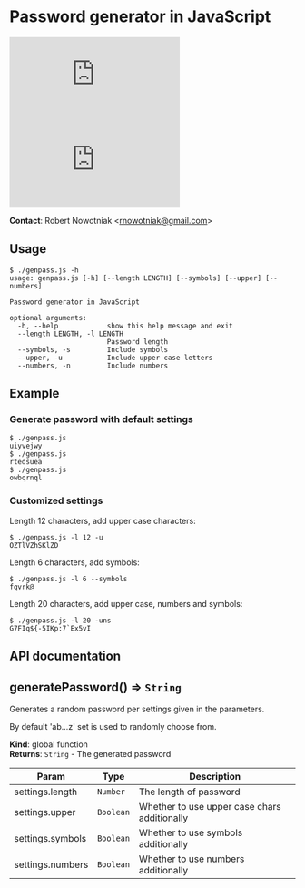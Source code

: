 # Password generator in JavaScript
![GitHub last commit](https://img.shields.io/github/last-commit/rnowotniak/genpass.js)
![GitHub top language](https://img.shields.io/github/languages/top/rnowotniak/genpass.js)

**Contact**: Robert Nowotniak <<rnowotniak@gmail.com>>

## Usage

    $ ./genpass.js -h
    usage: genpass.js [-h] [--length LENGTH] [--symbols] [--upper] [--numbers]
    
    Password generator in JavaScript
    
    optional arguments:
      -h, --help            show this help message and exit
      --length LENGTH, -l LENGTH
                            Password length
      --symbols, -s         Include symbols
      --upper, -u           Include upper case letters
      --numbers, -n         Include numbers

## Example

### Generate password with default settings

    $ ./genpass.js 
    uiyvejwy
    $ ./genpass.js 
    rtedsuea
    $ ./genpass.js 
    owbqrnql

### Customized settings

Length 12 characters, add upper case characters:

    $ ./genpass.js -l 12 -u
    OZTlVZhSKlZD

Length 6 characters, add symbols:

    $ ./genpass.js -l 6 --symbols
    fqvrk@

Length 20 characters, add upper case, numbers and symbols:

    $ ./genpass.js -l 20 -uns
    G7FIq${-5IKp:7`Ex5vI

## API documentation

<a name="generatePassword"></a>

## generatePassword() ⇒ <code>String</code>
Generates a random password per settings given in the parameters.

By default 'ab...z' set is used to randomly choose from.

**Kind**: global function  
**Returns**: <code>String</code> - The generated password  

| Param | Type | Description |
| --- | --- | --- |
| settings.length | <code>Number</code> | The length of password |
| settings.upper | <code>Boolean</code> | Whether to use upper case chars additionally |
| settings.symbols | <code>Boolean</code> | Whether to use symbols additionally |
| settings.numbers | <code>Boolean</code> | Whether to use numbers additionally |
